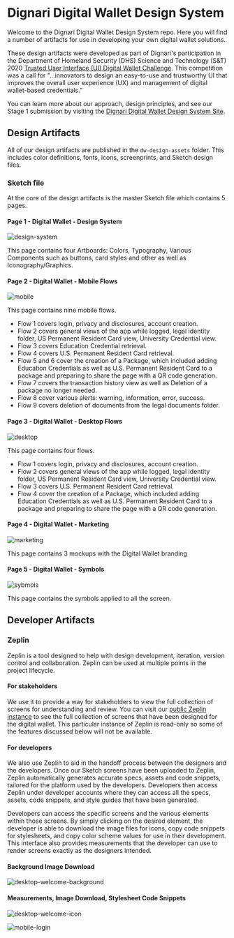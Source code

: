 # Dignari Digital Wallet Design System

Welcome to the Dignari Digital Wallet Design System repo. Here you will find a number of artifacts for use in developing your own digital wallet solutions.

These design artifacts were developed as part of Dignari's participation in the Department of Homeland Security (DHS) Science and Technology (S&T) 2020 <a href="https://www.dhs.gov/science-and-technology/news/2020/09/08/news-release-st-new-prize-competition-user-interface-digital" target="_blank">Trusted User Interface (UI) Digital Wallet Challenge</a>. This competition was a call for "...innovators to design an easy-to-use and trustworthy UI that improves the overall user experience (UX) and management of digital wallet-based credentials.”

You can learn more about our approach, design principles, and see our Stage 1 submission by visiting the <a href="https://www.dignari.com/digitalwallet" target="_blank">Dignari Digital Wallet Design System Site</a>.

## Design Artifacts

All of our design artifacts are published in the `dw-design-assets` folder. This includes color definitions, fonts, icons, screenprints, and Sketch design files.

### Sketch file

At the core of the design artifacts is the master Sketch file which contains 5 pages.

#### Page 1 - Digital Wallet - Design System

![design-system](resources/dw_design_system.png)

This page contains four Artboards: Colors, Typography, Various Components such as buttons, card styles and other as well as Iconography/Graphics.

#### Page 2 - Digital Wallet - Mobile Flows

![mobile](resources/dw_mobile.png)

This page contains nine mobile flows.

- Flow 1 covers login, privacy and disclosures, account creation.
- Flow 2 covers general views of the app while logged, legal identity folder, US Permanent Resident Card view, University Credential view.
- Flow 3 covers Education Credential retrieval.
- Flow 4 covers U.S. Permanent Resident Card retrieval.
- Flow 5 and 6 cover the creation of a Package, which included adding Education Credentials as well as U.S. Permanent Resident Card to a package and preparing to share the page with a QR code generation.
- Flow 7 covers the transaction history view as well as Deletion of a package no longer needed.
- Flow 8 cover various alerts: warning, information, error, success.
- Flow 9 covers deletion of documents from the legal documents folder.

#### Page 3 - Digital Wallet - Desktop Flows

![desktop](resources/dw_desktop.png)

This page contains four flows.

- Flow 1 covers login, privacy and disclosures, account creation.
- Flow 2 covers general views of the app while logged, legal identity folder, US Permanent Resident Card view, University Credential view.
- Flow 3 covers U.S. Permanent Resident Card retrieval.
- Flow 4 cover the creation of a Package, which included adding Education Credentials as well as U.S. Permanent Resident Card to a package and preparing to share the page with a QR code generation.

#### Page 4 - Digital Wallet - Marketing

![marketing](resources/dw_marketing.png)

This page contains 3 mockups with the Digital Wallet branding

#### Page 5 - Digital Wallet - Symbols

![sybmols](resources/dw_symbols.png)

This page contains the symbols applied to all the screen.

## Developer Artifacts

### Zeplin 
Zeplin is a tool designed to help with design development, iteration, version control and collaboration. Zeplin can be used at multiple points in the project lifecycle. 

#### For stakeholders
We use it to provide a way for stakeholders to view the full collection of screens for understanding and review. You can visit our [public Zeplin instance](https://scene.zeplin.io/project/5fb41a91183b2377bdd3f4d0) to see the full collection of screens that have been designed for the digital wallet. This particular instance of Zeplin is read-only so some of the features discussed below will not be available. 

#### For developers
We also use Zeplin to aid in the handoff process between the designers and the developers. Once our Sketch screens have been uploaded to Zeplin, Zeplin automatically generates accurate specs, assets and code snippets, tailored for the platform used by the developers. Developers then access Zeplin under developer accounts where they can access all the specs, assets, code snippets, and style guides that have been generated. 

Developers can access the specific screens and the various elements within those screens. By simply clicking on the desired element, the developer is able to download the image files for icons, copy code snippets for stylesheets, and copy color scheme values for use in their development. This interface also provides measurements that the developer can use to render screens exactly as the designers intended.

#### Background Image Download
![desktop-welcome-background](resources/zeplin_dev_dw_desktop_welcome_background.png)

#### Measurements, Image Download, Stylesheet Code Snippets
![desktop-welcome-icon](resources/zeplin_dev_dw_desktop_welcome_icon.png)


![mobile-login](resources/zeplin_dev_dw_mobile_login.png)

